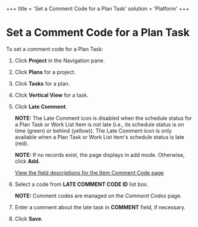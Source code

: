 +++
title = 'Set a Comment Code for a Plan Task'
solution = 'Platform'
+++

# Set a Comment Code for a Plan Task

To set a comment code for a Plan Task:

1.  Click **Project** in the Navigation pane.

2.  Click **Plans** for a project.

3.  Click **Tasks** for a plan.

4.  Click **Vertical View** for a task.

5.  Click **Late Comment**.
    
    **NOTE:** The Late Comment icon is disabled when the schedule status
    for a Plan Task or Work List Item is not late (i.e., its schedule
    status is on time (green) or behind (yellow)). The Late Comment icon
    is only available when a Plan Task or Work List item's schedule
    status is late (red).
    
    **NOTE:** If no records exist, the page displays in add mode.
    Otherwise, click **Add.**
    
    [View the field descriptions for the Item Comment Code
    page](../Page_Desc/Item_Comment_Code)

6.  Select a code from **LATE COMMENT CODE ID** list box.
    
    **NOTE:** Comment codes are managed on the *Comment Codes* page.

7.  Enter a comment about the late task in **COMMENT** field, if
    necessary.

8.  Click **Save**.
